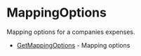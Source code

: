 # MappingOptions

Mapping options for a companies expenses.


* [GetMappingOptions](getmappingoptions.md) - Mapping options